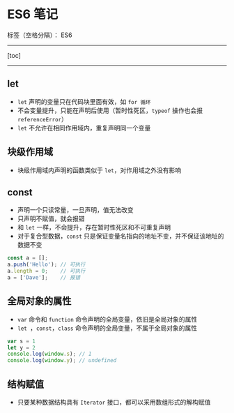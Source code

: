 ﻿# ES6 笔记

标签（空格分隔）： ES6

---

[toc]

---

## let
- `let` 声明的变量只在代码块里面有效，如 `for 循环`
- 不会变量提升，只能在声明后使用（暂时性死区，`typeof` 操作也会报 `referenceError`）
- `let` 不允许在相同作用域内，重复声明同一个变量

## 块级作用域
- 块级作用域内声明的函数类似于 ```let```，对作用域之外没有影响

## const
- 声明一个只读常量，一旦声明，值无法改变
- 只声明不赋值，就会报错
- 和 `let` 一样，不会提升，存在暂时性死区和不可重复声明
- 对于复合型数据，`const` 只是保证变量名指向的地址不变，并不保证该地址的数据不变
``` javascript
const a = [];
a.push('Hello'); // 可执行
a.length = 0;    // 可执行
a = ['Dave'];    // 报错
```

## 全局对象的属性
- `var` 命令和 `function` 命令声明的全局变量，依旧是全局对象的属性
- `let `，`const`，`class` 命令声明的全局变量，不属于全局对象的属性
``` javascript
var s = 1
let y = 2
console.log(window.s); // 1
console.log(window.y); // undefined
```


## 结构赋值
- 只要某种数据结构具有 `Iterator` 接口，都可以采用数组形式的解构赋值
